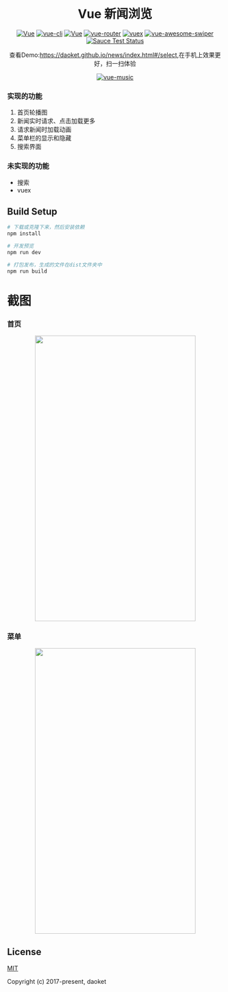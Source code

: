 <h1 align="center">Vue 新闻浏览</h1>
<p align="center">
  <a href="https://github.com/daoket/vue.news"><img src="https://img.shields.io/travis/rust-lang/rust.svg" alt="Vue"></a>
  <a href="https://github.com/vuejs/vue-cli"><img src="https://img.shields.io/badge/vue--cli-v2.4.0-blue.svg" alt="vue-cli"></a>
  <a href="https://github.com/vuejs/vue"><img src="https://img.shields.io/badge/vue-v2.2.2-blue.svg" alt="Vue"></a>
  <a href="https://github.com/vuejs/vue-router"><img src="https://img.shields.io/badge/vue--router-v2.2.0-blue.svg" alt="vue-router"></a>
  <a href="https://github.com/vuejs/vuex"><img src="https://img.shields.io/badge/vuex-v2.0.0-blue.svg" alt="vuex"></a>
  <a href="https://github.com/surmon-china/vue-awesome-swiper"><img src="https://img.shields.io/badge/vue--awesome--swiper-v2.4.0-blue.svg" alt="vue-awesome-swiper"></a>
  <br>
  <a href="https://saucelabs.com/u/vuejs"><img src="https://saucelabs.com/browser-matrix/vuejs.svg" alt="Sauce Test Status"></a>
</p>
<p align="center">查看Demo:<a href="https://daoket.github.io/news/index.html#/select">https://daoket.github.io/news/index.html#/select</a>,在手机上效果更好，扫一扫体验</p>
<p align="center"><a href="https://daoket.github.io/news/index.html#/select"><img src="https://daoket.github.io/news/address.png" alt="vue-music"></a></p>


### 实现的功能
1. 首页轮播图
2. 新闻实时请求、点击加载更多
3. 请求新闻时加载动画
4. 菜单栏的显示和隐藏
5. 搜索界面

### 未实现的功能
* 搜索
* vuex

## Build Setup

``` bash
# 下载或克隆下来，然后安装依赖
npm install

# 开发预览
npm run dev

# 打包发布，生成的文件在dist文件夹中
npm run build
```

# 截图


### 首页
<center>
<img src="https://daoket.github.io/news/eg1.jpg" width='375' height='667'/>
</center>

### 菜单
<center>
<img src="https://daoket.github.io/news/eg2.jpg" width='375' height='667'/>
</center>

## License

[MIT](http://opensource.org/licenses/MIT)

Copyright (c) 2017-present, daoket